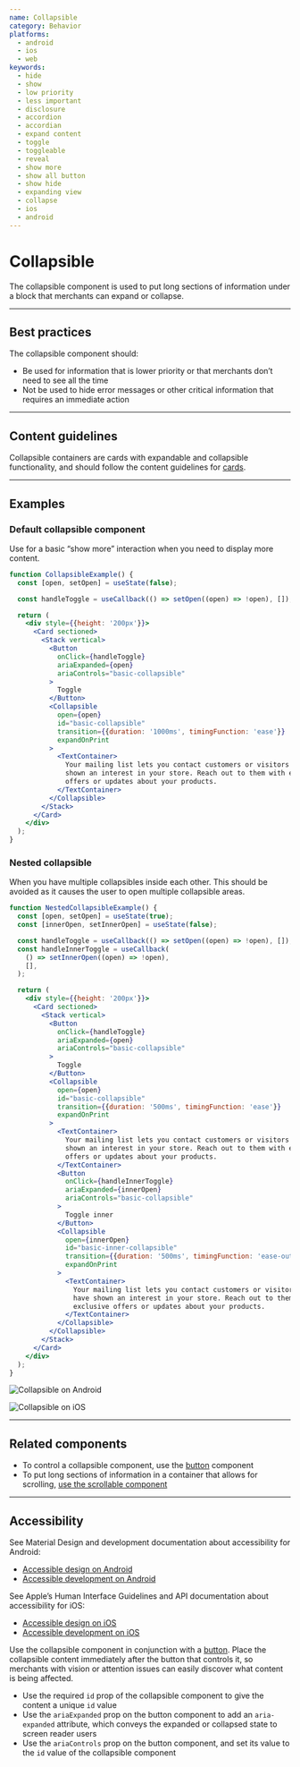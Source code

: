 ```yaml
---
name: Collapsible
category: Behavior
platforms:
  - android
  - ios
  - web
keywords:
  - hide
  - show
  - low priority
  - less important
  - disclosure
  - accordion
  - accordian
  - expand content
  - toggle
  - toggleable
  - reveal
  - show more
  - show all button
  - show hide
  - expanding view
  - collapse
  - ios
  - android
---
```


# Collapsible

The collapsible component is used to put long sections of information under a block that merchants can expand or collapse.

---

## Best practices

The collapsible component should:

- Be used for information that is lower priority or that merchants don’t need
  to see all the time
- Not be used to hide error messages or other critical information that requires
  an immediate action

---

## Content guidelines

Collapsible containers are cards with expandable and collapsible functionality, and should follow the content guidelines for [cards](https://polaris.shopify.com/components/structure/card#section-content-guidelines).

---

## Examples

### Default collapsible component

Use for a basic “show more” interaction when you need to display more content.

```jsx
function CollapsibleExample() {
  const [open, setOpen] = useState(false);

  const handleToggle = useCallback(() => setOpen((open) => !open), []);

  return (
    <div style={{height: '200px'}}>
      <Card sectioned>
        <Stack vertical>
          <Button
            onClick={handleToggle}
            ariaExpanded={open}
            ariaControls="basic-collapsible"
          >
            Toggle
          </Button>
          <Collapsible
            open={open}
            id="basic-collapsible"
            transition={{duration: '1000ms', timingFunction: 'ease'}}
            expandOnPrint
          >
            <TextContainer>
              Your mailing list lets you contact customers or visitors who have
              shown an interest in your store. Reach out to them with exclusive
              offers or updates about your products.
            </TextContainer>
          </Collapsible>
        </Stack>
      </Card>
    </div>
  );
}
```

### Nested collapsible

When you have multiple collapsibles inside each other. This should be avoided as it causes the user to open multiple collapsible areas.

```jsx
function NestedCollapsibleExample() {
  const [open, setOpen] = useState(true);
  const [innerOpen, setInnerOpen] = useState(false);

  const handleToggle = useCallback(() => setOpen((open) => !open), []);
  const handleInnerToggle = useCallback(
    () => setInnerOpen((open) => !open),
    [],
  );

  return (
    <div style={{height: '200px'}}>
      <Card sectioned>
        <Stack vertical>
          <Button
            onClick={handleToggle}
            ariaExpanded={open}
            ariaControls="basic-collapsible"
          >
            Toggle
          </Button>
          <Collapsible
            open={open}
            id="basic-collapsible"
            transition={{duration: '500ms', timingFunction: 'ease'}}
            expandOnPrint
          >
            <TextContainer>
              Your mailing list lets you contact customers or visitors who have
              shown an interest in your store. Reach out to them with exclusive
              offers or updates about your products.
            </TextContainer>
            <Button
              onClick={handleInnerToggle}
              ariaExpanded={innerOpen}
              ariaControls="basic-collapsible"
            >
              Toggle inner
            </Button>
            <Collapsible
              open={innerOpen}
              id="basic-inner-collapsible"
              transition={{duration: '500ms', timingFunction: 'ease-out'}}
              expandOnPrint
            >
              <TextContainer>
                Your mailing list lets you contact customers or visitors who
                have shown an interest in your store. Reach out to them with
                exclusive offers or updates about your products.
              </TextContainer>
            </Collapsible>
          </Collapsible>
        </Stack>
      </Card>
    </div>
  );
}
```

<!-- content-for: android -->

![Collapsible on Android](/public_images/components/Collapsible/android/default@2x.png)

<!-- /content-for -->

<!-- content-for: ios -->

![Collapsible on iOS](/public_images/components/Collapsible/ios/default@2x.png)

<!-- /content-for -->

---

## Related components

- To control a collapsible component, use the [button](https://polaris.shopify.com/components/actions/button) component
- To put long sections of information in a container that allows for scrolling, [use the scrollable component](https://polaris.shopify.com/components/behavior/scrollable)

---

## Accessibility

<!-- content-for: android -->

See Material Design and development documentation about accessibility for Android:

- [Accessible design on Android](https://material.io/design/usability/accessibility.html)
- [Accessible development on Android](https://developer.android.com/guide/topics/ui/accessibility/)

<!-- /content-for -->

<!-- content-for: ios -->

See Apple’s Human Interface Guidelines and API documentation about accessibility for iOS:

- [Accessible design on iOS](https://developer.apple.com/design/human-interface-guidelines/ios/app-architecture/accessibility/)
- [Accessible development on iOS](https://developer.apple.com/accessibility/ios/)

<!-- /content-for -->

<!-- content-for: web -->

Use the collapsible component in conjunction with a [button](https://polaris.shopify.com/components/actions/button). Place the collapsible content immediately after the button that controls it, so merchants with vision or attention issues can easily discover what content is being affected.

- Use the required `id` prop of the collapsible component to give the content a unique `id` value
- Use the `ariaExpanded` prop on the button component to add an `aria-expanded` attribute, which conveys the expanded or collapsed state to screen reader users
- Use the `ariaControls` prop on the button component, and set its value to the `id` value of the collapsible component

<!-- /content-for -->
